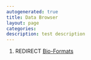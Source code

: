 ```yaml
---
autogenerated: true
title: Data Browser
layout: page
categories: 
description: test description
---
```


1.  REDIRECT [Bio-Formats](Bio-Formats)
